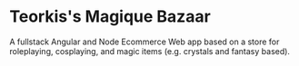 # Teorkis's Magique Bazaar

A fullstack Angular and Node Ecommerce Web app based on a store for roleplaying, cosplaying, and magic items (e.g. crystals and fantasy based). 
